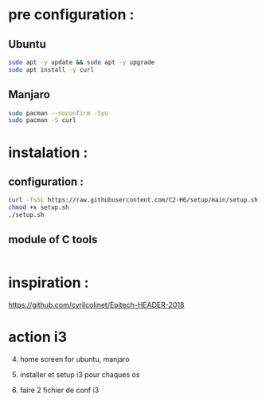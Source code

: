 
# pre configuration :

## Ubuntu
``` bash
sudo apt -y update && sudo apt -y upgrade
sudo apt install -y curl
```

## Manjaro
```bash
sudo pacman --noconfirm -Syu
sudo pacman -S curl
```

# instalation :

## configuration :
``` bash
curl -fsSL https://raw.githubusercontent.com/C2-H6/setup/main/setup.sh -o setup.sh
chmod +x setup.sh
./setup.sh
```

## module of C tools
``` bash

```

# inspiration :
https://github.com/cyrilcolinet/Epitech-HEADER-2018




# action i3



4. home screen for ubuntu, manjaro
1. installer et setup i3 pour chaques os

5. faire 2 fichier de conf i3

